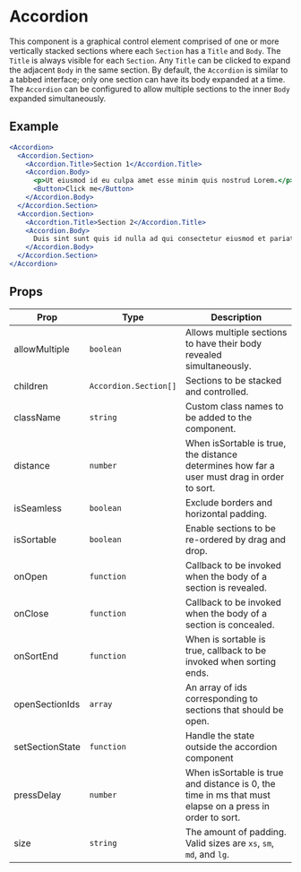 # Accordion

This component is a graphical control element comprised of one or more
vertically stacked sections where each `Section` has a `Title` and `Body`.
The `Title` is always visible for each `Section`. Any `Title` can be clicked
to expand the adjacent `Body` in the same section. By default, the `Accordion`
is similar to a tabbed interface; only one section can have its body expanded
at a time. The `Accordion` can be configured to allow multiple sections to the
inner `Body` expanded simultaneously.

## Example

```jsx
<Accordion>
  <Accordion.Section>
    <Accordion.Title>Section 1</Accordion.Title>
    <Accordion.Body>
      <p>Ut eiusmod id eu culpa amet esse minim quis nostrud Lorem.</p>
      <Button>Click me</Button>
    </Accordion.Body>
  </Accordion.Section>
  <Accordion.Section>
    <Accordtion.Title>Section 2</Accordion.Title>
    <Accordion.Body>
      Duis sint sunt quis id nulla ad qui consectetur eiusmod et pariatur.
    </Accordion.Body>
  </Accordion.Section>
</Accordion>
```

## Props

| Prop            | Type                  | Description                                                                                             |
| --------------- | --------------------- | ------------------------------------------------------------------------------------------------------- |
| allowMultiple   | `boolean`             | Allows multiple sections to have their body revealed simultaneously.                                    |
| children        | `Accordion.Section[]` | Sections to be stacked and controlled.                                                                  |
| className       | `string`              | Custom class names to be added to the component.                                                        |
| distance        | `number`              | When isSortable is true, the distance determines how far a user must drag in order to sort.             |
| isSeamless      | `boolean`             | Exclude borders and horizontal padding.                                                                 |
| isSortable      | `boolean`             | Enable sections to be re-ordered by drag and drop.                                                      |
| onOpen          | `function`            | Callback to be invoked when the body of a section is revealed.                                          |
| onClose         | `function`            | Callback to be invoked when the body of a section is concealed.                                         |
| onSortEnd       | `function`            | When is sortable is true, callback to be invoked when sorting ends.                                     |
| openSectionIds  | `array`               | An array of ids corresponding to sections that should be open.                                          |
| setSectionState | `function`            | Handle the state outside the accordion component                                                        |
| pressDelay      | `number`              | When isSortable is true and distance is 0, the time in ms that must elapse on a press in order to sort. |
| size            | `string`              | The amount of padding. Valid sizes are `xs`, `sm`, `md`, and `lg`.                                      |
